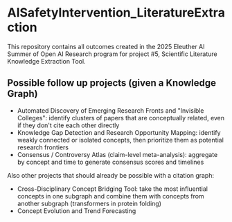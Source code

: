 # AISafetyIntervention_LiteratureExtraction

This repository contains all outcomes created in the 2025 Eleuther AI Summer of Open AI Research program for project #5, Scientific Literature Knowledge Extraction Tool.

## Possible follow up projects (given a Knowledge Graph)

- Automated Discovery of Emerging Research Fronts and "Invisible Colleges": identify clusters of papers that are conceptually related, even if they don't cite each other directly
- Knowledge Gap Detection and Research Opportunity Mapping: identify weakly connected or isolated concepts, then prioritize them as potential research frontiers
- Consensus / Controversy Atlas (claim-level meta-analysis): aggregate by concept and time to generate consensus scores and timelines

Also other projects that should already be possible with a citation graph:

- Cross-Disciplinary Concept Bridging Tool: take the most influential concepts in one subgraph and combine them with concepts from another subgraph (transformers in protein folding)
- Concept Evolution and Trend Forecasting
